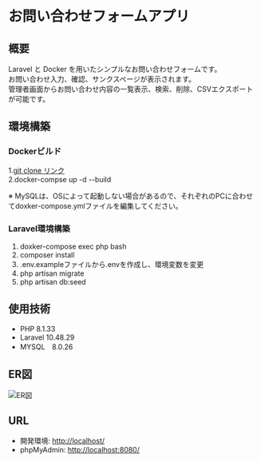 # お問い合わせフォームアプリ

## 概要
Laravel と Docker を用いたシンプルなお問い合わせフォームです。<br>
お問い合わせ入力、確認、サンクスページが表示されます。<br>
管理者画面からお問い合わせ内容の一覧表示、検索、削除、CSVエクスポートが可能です。


## 環境構築

### Dockerビルド
1.[git clone リンク](https://github.com/tashima-git/Confirmation-test) <br>
2.docker-compse up -d --build


※ MySQLは、OSによって起動しない場合があるので、それぞれのPCに合わせてdoxker-compose.ymlファイルを編集してください。

### Laravel環境構築
<ol>
  <li>doxker-compose exec php bash
  <li>composer install
  <li>.env.exampleファイルから.envを作成し、環境変数を変更
  <li>php artisan migrate
  <li>php artisan db:seed
</ol>

## 使用技術
- PHP 8.1.33
- Laravel 10.48.29
- MYSQL　8.0.26

## ER図
![ER図](docs/er_diagram.png)

## URL
- 開発環境: [http://localhost/](http://localhost/)
- phpMyAdmin: [http://localhost:8080/](http://localhost:8080/)
